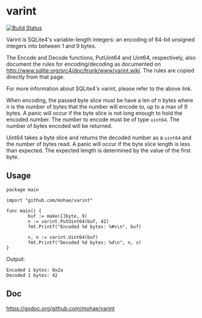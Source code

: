 # varint
[![Build Status](https://travis-ci.org/mohae/varint.png)](https://travis-ci.org/mohae/varint)  

Varint is SQLite4's variable-length integers: an encoding of 64-bit unsigned integers into between 1 and 9 bytes.

The Encode and Decode functions, PutUint64 and Uint64, respectively, also document the rules for encoding/decoding as documented on http://www.sqlite.org/src4/doc/trunk/www/varint.wiki.  The rules are copied directly from that page.

For more information about SQLite4's varint, please refer to the above link.

When encoding, the passed byte slice must be have a len of _n_ bytes where _n_ is the number of bytes that the number will encode to, up to a max of 9 bytes.  A panic will occur if the byte slice is not long enough to hold the encoded number.  The number to encode must be of type `uint64`.  The number of bytes encoded will be returned.

Uint64 takes a byte slice and returns the decoded number as a `uint64` and the number of bytes read.  A panic will occur if the byte slice length is less than expected.  The expected length is determined by the value of the first byte.

## Usage

    package main

    import "github.com/mohae/varint"

    func main() {
            buf := make([]byte, 9)
            n := varint.PutUint64(buf, 42)
            fmt.Printf("Encoded %d bytes: %#v\n", buf)

            v, n := varint.Uint64(buf)
            fmt.Printf("Decoded %d bytes: %d\n", n, v)
    }

Output:

    Encoded 1 bytes: 0x2a
    Decoded 1 bytes: 42

## Doc  
https://godoc.org/github.com/mohae/varint
